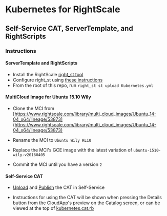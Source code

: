 # Kubernetes for RightScale

## Self-Service CAT, ServerTemplate, and RightScripts

### Instructions

#### ServerTemplate and RightScripts

* Install the RightScale [right_st tool](https://github.com/rightscale/right_st)
* Configure right_st using [these instructions](https://github.com/rightscale/right_st#configuration)
* From the root of this repo, run `right_st st upload Kubernetes.yml`

#### MultiCloud Image for Ubuntu 15.10 Wily

* Clone the MCI from [https://www.rightscale.com/library/multi_cloud_images/Ubuntu_14-04_x64/lineage/53873](https://www.rightscale.com/library/multi_cloud_images/Ubuntu_14-04_x64/lineage/53873)

* Rename the MCI to `Ubuntu Wily RL10`

* Replace the MCI's GCE image with the latest variation of `ubuntu-1510-wily-v20160405`

* Commit the MCI until you have a version `2`

#### Self-Service CAT

* [Upload](http://docs.rightscale.com/ss/guides/ss_testing_CATs.html) and [Publish](http://docs.rightscale.com/ss/guides/ss_publishing_CATs.html) the CAT in Self-Service

* Instructions for using the CAT will be shown when pressing the Details button from the CloudApp's preview on the Catalog screen, or can be viewed at the top of [kubernetes.cat.rb](https://github.com/adamalex/kubernetes/blob/master/kubernetes.cat.rb)
